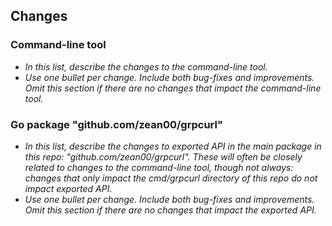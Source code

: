 ## Changes

### Command-line tool

* _In this list, describe the changes to the command-line tool._
* _Use one bullet per change. Include both bug-fixes and improvements. Omit this section if there are no changes that impact the command-line tool._

### Go package "github.com/zean00/grpcurl"

* _In this list, describe the changes to exported API in the main package in this repo: "github.com/zean00/grpcurl". These will often be closely related to changes to the command-line tool, though not always: changes that only impact the cmd/grpcurl directory of this repo do not impact exported API._
* _Use one bullet per change. Include both bug-fixes and improvements. Omit this section if there are no changes that impact the exported API._